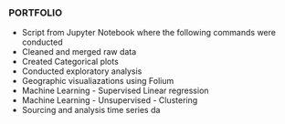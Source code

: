 ### PORTFOLIO 


* Script from Jupyter Notebook where the following commands were conducted 
* Cleaned and merged raw data 
* Created Categorical plots
* Conducted exploratory analysis
* Geographic visualiazations using Folium
* Machine Learning - Supervised Linear regression
* Machine Learning - Unsupervised - Clustering
* Sourcing and analysis time series da
